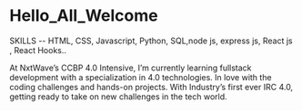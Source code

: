 #                                                                 Hello_All_Welcome
SKILLS -- HTML, CSS, Javascript, Python, SQL,node js, express js, React js , React Hooks..

At NxtWave’s CCBP 4.0 Intensive, I’m currently learning fullstack development with a specialization in 4.0 technologies. In love with the coding challenges and hands-on projects. With Industry’s first ever IRC 4.0, getting ready to take on new challenges in the tech world.
